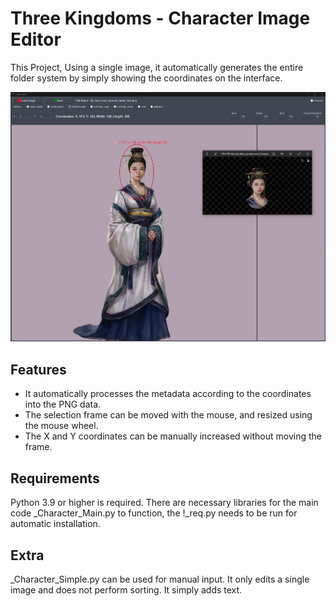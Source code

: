 # Three Kingdoms - Character Image Editor

This Project, 
Using a single image, it automatically generates the entire folder system by simply showing the coordinates on the interface. 

![Example](Example.png)

## Features

- It automatically processes the metadata according to the coordinates into the PNG data.
- The selection frame can be moved with the mouse, and resized using the mouse wheel.
- The X and Y coordinates can be manually increased without moving the frame.

## Requirements

Python 3.9 or higher is required.
There are necessary libraries for the main code _Character_Main.py to function, the !_req.py needs to be run for automatic installation.

## Extra

_Character_Simple.py can be used for manual input. It only edits a single image and does not perform sorting. It simply adds text.
